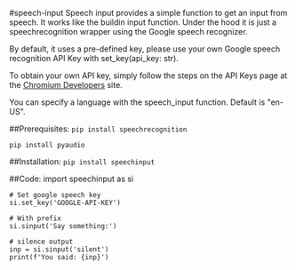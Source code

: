 #speech-input
Speech input provides a simple function to get an input from speech. It works like the buildin input function.
Under the hood it is just a speechrecognition wrapper using the Google speech recognizer.

By default, it uses a pre-defined key, please use your own Google speech recognition API Key with set_key(api_key: str).

To obtain your own API key, simply follow the steps on the API Keys page at the [Chromium Developers](https://www.chromium.org/developers/how-tos/api-keys/) site.

You can specify a language with the speech_input function. Default is "en-US".

##Prerequisites:
`pip install speechrecognition`

`pip install pyaudio`

##Installation:
`pip install speechinput`

##Code:
import speechinput as si
```
# Set google speech key
si.set_key('GOOGLE-API-KEY')

# With prefix
si.sinput('Say something:')

# silence output
inp = si.sinput('silent')
print(f'You said: {inp}')
```